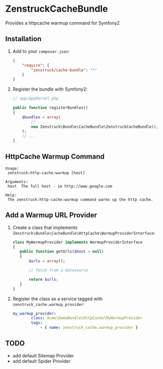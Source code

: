 # ZenstruckCacheBundle

Provides a httpcache warmup command for Symfony2

## Installation

1. Add to your `composer.json`:

    ```json
    {
        "require": {
            "zenstruck/cache-bundle": "*"
        }
    }
    ```

2. Register the bundle with Symfony2:

    ```php
    // app/AppKernel.php

    public function registerBundles()
    {
        $bundles = array(
            // ...
            new Zenstruck\Bundle\CacheBundle\ZenstruckCacheBundle(),
        );
        // ...
    }
    ```

## HttpCache Warmup Command

```
Usage:
 zenstruck:http-cache:warmup [host]

Arguments:
 host  The full host - ie http://www.google.com

Help:
 The zenstruck:http-cache:warmup command warms up the http cache.
```

## Add a Warmup URL Provider

1. Create a class that implements `Zenstruck\Bundle\CacheBundle\HttpCache\WarmupProviderInterface`:

    ```php
    class MyWarmupProvider implements WarmupProviderInterface
    {
       public function getUrls($host = null)
       {
           $urls = array();

           // fetch from a datasource

           return $urls;
       }
    }
    ```

2. Register the class as a service tagged with `zenstruck_cache.warmup_provider`:

    ```yaml
    my_warmup_provider:
            class: Acme\DemoBundle\HttpCache\MyWarmupProvider
            tags:
                - { name: zenstruck_cache.warmup_provider }
    ```

## TODO

- add default Sitemap Provider
- add default Spider Provider